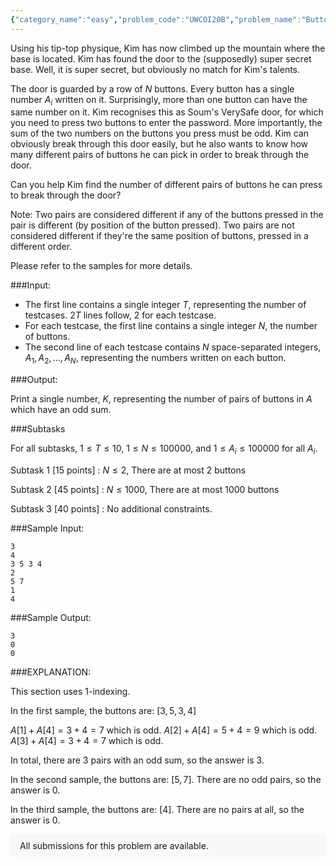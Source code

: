 ```yaml
---
{"category_name":"easy","problem_code":"UWCOI20B","problem_name":"Button Pairs","problemComponents":{"constraints":"","constraintsState":false,"subtasks":"","subtasksState":false,"inputFormat":"","inputFormatState":false,"outputFormat":"","outputFormatState":false,"sampleTestCases":{}},"video_editorial_url":"","languages_supported":{"0":"CPP14","1":"C","2":"JAVA","3":"PYTH 3.6","4":"CPP17","5":"PYTH","6":"PYP3","7":"CS2","8":"ADA","9":"PYPY","10":"TEXT","11":"PAS fpc","12":"NODEJS","13":"RUBY","14":"PHP","15":"GO","16":"HASK","17":"TCL","18":"PERL","19":"SCALA","20":"LUA","21":"kotlin","22":"BASH","23":"JS","24":"LISP sbcl","25":"rust","26":"PAS gpc","27":"BF","28":"CLOJ","29":"R","30":"D","31":"CAML","32":"FORT","33":"ASM","34":"swift","35":"FS","36":"WSPC","37":"LISP clisp","38":"SQL","39":"SCM guile","40":"PERL6","41":"ERL","42":"CLPS","43":"ICK","44":"NICE","45":"PRLG","46":"ICON","47":"COB","48":"SCM chicken","49":"PIKE","50":"SCM qobi","51":"ST","52":"NEM"},"max_timelimit":1,"source_sizelimit":50000,"problem_author":"socho","problem_tester":null,"date_added":"17-02-2020","tags":{"0":"socho","1":"uwcoi20"},"problem_difficulty_level":"Easy","best_tag":"","editorial_url":"https://discuss.codechef.com/problems/UWCOI20B","time":{"view_start_date":1582655400,"submit_start_date":1582655400,"visible_start_date":1582655400,"end_date":1735669800},"is_direct_submittable":false,"problemDiscussURL":"https://discuss.codechef.com/search?q=UWCOI20B","is_proctored":false,"visitedContests":{},"layout":"problem"}
---
```

Using his tip-top physique, Kim has now climbed up the mountain where the base is located. Kim has found the door to the (supposedly) super secret base. Well, it is super secret, but obviously no match for Kim's talents. 

The door is guarded by a row of $N$ buttons. Every button has a single number $A_i$ written on it. Surprisingly, more than one button can have the same number on it. Kim recognises this as Soum's VerySafe door, for which you need to press two buttons to enter the password. More importantly, the sum of the two numbers on the buttons you press must be odd. Kim can obviously break through this door easily, but he also wants to know how many different pairs of buttons he can pick in order to break through the door.

Can you help Kim find the number of different pairs of buttons he can press to break through the door? 

Note: Two pairs are considered different if any of the buttons pressed in the pair is different (by position of the button pressed). Two pairs are not considered different if they're the same position of buttons, pressed in a different order. 

Please refer to the samples for more details.

###Input:

- The first line contains a single integer $T$, representing the number of testcases. $2T$ lines follow, 2 for each testcase.
- For each testcase, the first line contains a single integer $N$, the number of buttons.
- The second line of each testcase contains $N$ space-separated integers, $A_1, A_2, \ldots, A_N$, representing the numbers written on each button.

###Output:

Print a single number, $K$, representing the number of pairs of buttons in $A$ which have an odd sum.

###Subtasks

For all subtasks,  $1 \leq T \leq 10$, $1 \leq N \leq 100000$, and $1 \leq A_i \leq 100000$ for all $A_i$.

Subtask 1 [15 points] : $N \leq 2$, There are at most 2 buttons

Subtask 2 [45 points] : $N \leq 1000$, There are at most 1000 buttons

Subtask 3 [40 points] : No additional constraints.

###Sample Input:
```
3
4
3 5 3 4
2
5 7
1
4
```
###Sample Output:
```
3
0
0
```	

###EXPLANATION:

This section uses 1-indexing.

In the first sample, the buttons are: $[3, 5, 3, 4]$

$A[1] +  A[4] = 3 + 4 = 7$ which is odd.
$A[2] +  A[4] = 5 + 4 = 9$ which is odd.
$A[3] +  A[4] = 3 + 4 = 7$ which is odd.


In total, there are 3 pairs with an odd sum, so the answer is 3.


In the second sample, the buttons are: $[5, 7]$. There are no odd pairs, so the answer is $0$.

In the third sample, the buttons are: $[4]$. There are no pairs at all, so the answer is $0$.


<aside style='background: #f8f8f8;padding: 10px 15px;'><div>All submissions for this problem are available.</div></aside>